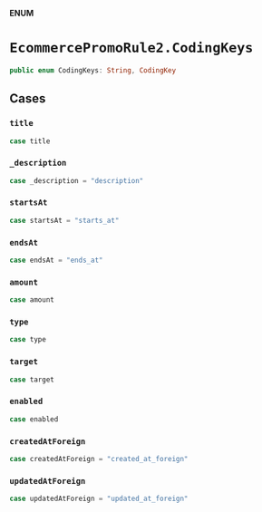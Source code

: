 **ENUM**

# `EcommercePromoRule2.CodingKeys`

```swift
public enum CodingKeys: String, CodingKey
```

## Cases
### `title`

```swift
case title
```

### `_description`

```swift
case _description = "description"
```

### `startsAt`

```swift
case startsAt = "starts_at"
```

### `endsAt`

```swift
case endsAt = "ends_at"
```

### `amount`

```swift
case amount
```

### `type`

```swift
case type
```

### `target`

```swift
case target
```

### `enabled`

```swift
case enabled
```

### `createdAtForeign`

```swift
case createdAtForeign = "created_at_foreign"
```

### `updatedAtForeign`

```swift
case updatedAtForeign = "updated_at_foreign"
```
